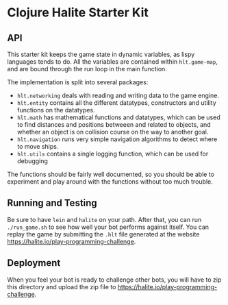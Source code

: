 # Clojure Halite Starter Kit

## API

This starter kit keeps the game state in dynamic variables, as lispy languages
tends to do. All the variables are contained within `hlt.game-map`, and are
bound through the run loop in the main function.

The implementation is split into several packages:

- `hlt.networking` deals with reading and writing data to the game engine.
- `hlt.entity` contains all the different datatypes, constructors and utility
  functions on the datatypes.
- `hlt.math` has mathematical functions and datatypes, which can be used to find
  distances and positions betweeen and related to objects, and whether an object
  is on collision course on the way to another goal.
- `hlt.navigation` runs very simple navigation algorithms to detect where to
  move ships.
- `hlt.utils` contains a single logging function, which can be used for
  debugging

The functions should be fairly well documented, so you should be able to
experiment and play around with the functions without too much trouble.

## Running and Testing

Be sure to have `lein` and `halite` on your path. After that, you can run
`./run_game.sh` to see how well your bot performs against itself. You can replay
the game by submitting the `.hlt` file generated at the website
<https://halite.io/play-programming-challenge>.

## Deployment

When you feel your bot is ready to challenge other bots, you will have to zip
this directory and upload the zip file to
<https://halite.io/play-programming-challenge>.

